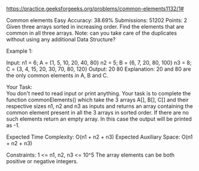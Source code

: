 
https://practice.geeksforgeeks.org/problems/common-elements1132/1#

Common elements 
Easy Accuracy: 38.69% Submissions: 51202 Points: 2
Given three arrays sorted in increasing order. Find the elements that are common in all three arrays.
Note: can you take care of the duplicates without using any additional Data Structure?

Example 1:

Input:
n1 = 6; A = {1, 5, 10, 20, 40, 80}
n2 = 5; B = {6, 7, 20, 80, 100}
n3 = 8; C = {3, 4, 15, 20, 30, 70, 80, 120}
Output: 20 80
Explanation: 20 and 80 are the only
common elements in A, B and C.
 

Your Task:  
You don't need to read input or print anything. Your task is to complete the function commonElements() which take the 3 arrays A[], B[], C[] and their respective sizes n1, n2 and n3 as inputs and returns an array containing the common element present in all the 3 arrays in sorted order. 
If there are no such elements return an empty array. In this case the output will be printed as -1.

 

Expected Time Complexity: O(n1 + n2 + n3)
Expected Auxiliary Space: O(n1 + n2 + n3)

 

Constraints:
1 <= n1, n2, n3 <= 10^5
The array elements can be both positive or negative integers.